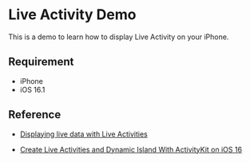 # Live Activity Demo

This is a demo to learn how to display Live Activity on your iPhone. 



## Requirement
- iPhone
- iOS 16.1



## Reference

- [Displaying live data with Live Activities](https://developer.apple.com/documentation/activitykit/displaying-live-data-with-live-activities)

- [Create Live Activities and Dynamic Island With ActivityKit on iOS 16](https://betterprogramming.pub/create-live-activities-with-activitykit-on-ios-16-beta-4766a347035b)

